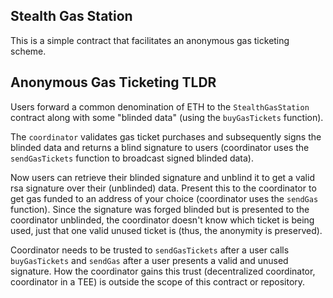 ## Stealth Gas Station

This is a simple contract that facilitates an anonymous gas ticketing scheme.

## Anonymous Gas Ticketing TLDR

Users forward a common denomination of ETH to the `StealthGasStation` contract along with some "blinded data" (using the `buyGasTickets` function). 

The `coordinator` validates gas ticket purchases and subsequently signs the blinded data and returns a blind signature to users (coordinator uses the `sendGasTickets` function to broadcast signed blinded data). 

Now users can retrieve their blinded signature and unblind it to get a valid rsa signature over their (unblinded) data. Present this to the coordinator to get gas funded to an address of your choice (coordinator uses the `sendGas` function). Since the signature was forged blinded but is presented to the coordinator unblinded, the coordinator doesn't know which ticket is being used, just that one valid unused ticket is (thus, the anonymity is preserved).

Coordinator needs to be trusted to `sendGasTickets` after a user calls `buyGasTickets` and `sendGas` after a user presents a valid and unused signature. How the coordinator gains this trust (decentralized coordinator, coordinator in a TEE) is outside the scope of this contract or repository.
